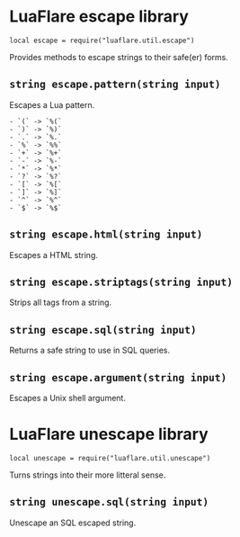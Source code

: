 # LuaFlare escape library

`local escape = require("luaflare.util.escape")`

Provides methods to escape strings to their safe(er) forms.

## `string escape.pattern(string input)`

Escapes a Lua pattern.

	- `(` -> `%(`
	- `)` -> `%)`
	- `.` -> `%.`
	- `%` -> `%%`
	- `+` -> `%+`
	- `-` -> `%-`
	- `*` -> `%*`
	- `?` -> `%?`
	- `[` -> `%[`
	- `]` -> `%]`
	- `^` -> `%^`
	- `$` -> `%$`

## `string escape.html(string input)`

Escapes a HTML string.

## `string escape.striptags(string input)`

Strips all tags from a string.

## `string escape.sql(string input)`

Returns a safe string to use in SQL queries.

## `string escape.argument(string input)`

Escapes a Unix shell argument.

# LuaFlare unescape library

`local unescape = require("luaflare.util.unescape")`

Turns strings into their more litteral sense.

## `string unescape.sql(string input)`

Unescape an SQL escaped string.
